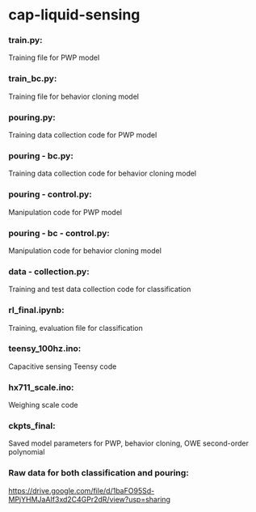 # cap-liquid-sensing

### train.py:
Training file for PWP model

### train_bc.py:
Training file for behavior cloning model

### pouring.py:
Training data collection code for PWP model

### pouring - bc.py:
Training data collection code for behavior cloning model

### pouring - control.py:
Manipulation code for PWP model

### pouring - bc - control.py:
Manipulation code for behavior cloning model

### data - collection.py:
Training and test data collection code for classification

### rl_final.ipynb:
Training, evaluation file for classification

### teensy_100hz.ino:
Capacitive sensing Teensy code

### hx711_scale.ino:
Weighing scale code

### ckpts_final:
Saved model parameters for PWP, behavior cloning, OWE second-order polynomial

### Raw data for both classification and pouring:
https://drive.google.com/file/d/1baFO95Sd-MPjYHMJaAIf3xd2C4GPr2dR/view?usp=sharing
